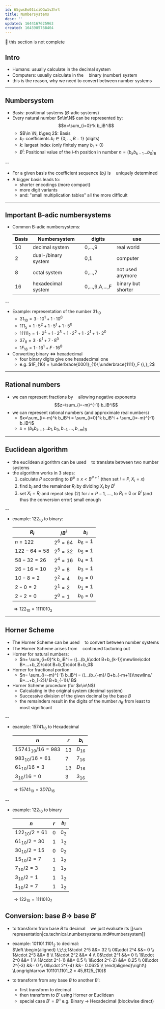 ```yaml
---
id: 65gwsEo01LciOGw1vZhrt
title: Numbersystems
desc: ''
updated: 1644167625963
created: 1643905768404
---
```


🚧 this section is not complete
## Intro
* Humans: usually calculate in the decimal system
* Computers: usually calculate in theㅤ binary (number) system
* this is the reason, why we need to convert between number systems

---

## Numbersystem
* Basis: positional systems ($B$-adic systems)
* Every natural number $n\in\N$ can be represented by:
  $$n=\sum_{i=0}^k b_iB^i$$
  * $B\in \N, b\geq 2$: Basis
  * $b_i$: coefficients $b_i\in\{0, ..., B-1\}$ (digits)
  * $k$: largest index (only finitely many $b_i\neq 0$)
  * $B^i$: Positional value of the $i$-th position in number $n=(b_kb_{k-1}...b_0)_B$

--

* For a given basis the coefficient sequence $(b_i)$ isㅤ uniquely determined
* A bigger basis leads to:
  * shorter encodings (more compact)
  * more digit variants
  * and: "small multiplication tables" all the more difficult

---

## Important B-adic numbersystems


* Common B-adic numbersystems:
  
  | Basis | Numbersystem        | digits          | use                |
  |-------|---------------------|-----------------|--------------------|
  | 10    | decimal system      | 0,...,9         | real world         |
  | 2     | dual-/binary system | 0,1             | computer           |
  | 8     | octal system        | 0,...,7         | not used anymore   |
  | 16    | hexadecimal system  | 0,...,9,A,...,F | binary but shorter |

--

* Example: representation of the number $31_{10}$
  * $31_{10} = 3\cdot 10^1 + 1\cdot 10^0$
  * $111_5 = 1\cdot 5^2+1\cdot 5^1+1\cdot 5^0$
  * $11111_2 = 1\cdot 2^4+ 1\cdot 2^3+ 1\cdot 2^2+ 1\cdot 2^1 + 1\cdot 2^0$
  * $37_8 = 3\cdot 8^1+7\cdot 8^0$
  * $1F_{16} = 1\cdot 16^1 + F\cdot 16^0$
* Converting binary $\Leftrightarrow$ hexadecimal
  * four binary digits give one hexadecimal one
  * e.g. $1F_{16} = \underbrace{0001}_{1}\;\underbrace{1111}_F {\,}_2$

---

## Rational numbers
* we can represent fractions by ㅤallowing negative exponents $$z=\sum_{i=-m}^{-1} b_iB^i$$
* we can represent rational numbers (and approximate real numbers)
  * $x=\sum_{i=-m}^k b_iB^i = \sum_{i=0}^k b_iB^i + \sum_{i=-m}^{-1} b_iB^i$
  * $x = (b_k b_{k-1}...b_1,b_0,b_{-1},...,b_{-m})_B$

<!-- ## Conversion between number systems -->

---

## Euclidean algorithm
* the euclidean algorithm can be used ㅤto translate between two number systems
* the algorithm works in 3 steps:
  1. calculate $P$ according to $B^p\leq x<B^{P+1}$ (then set $i=P, X_i=x$)
  2. find $b_i$ and the remainder $R_i$ by dividing $X_i$ by $B^i$
  3. set $X_i=R_i$ and repeat step (2) for $i=P-1, .... ,$ to $R_i=0$ or $B^i$ (and thus the conversion error) small enough

--

* example: $122_{10}$ to binary:
  
  | $R_i$       | $/B^i$   | $b_i$   |
  |-------------|----------|---------|
  | $n=122$     | $2^6=64$ | $b_6=1$ |
  | $122-64=58$ | $2^5=32$ | $b_5=1$ |
  | $58-32=26$  | $2^4=16$ | $b_4=1$ |
  | $26-16=10$  | $2^3=8$  | $b_3=1$ |
  | $10-8=2$    | $2^2=4$  | $b_2=0$ |
  | $2-0=2$     | $2^1=2$  | $b_1=1$ |
  | $2-2=0$     | $2^0=1$  | $b_0=0$ |
  $\Longrightarrow 122_{10} = 1111010_2$

---

## Horner Scheme
* The Horner Scheme can be used ㅤto convert between number systems
* The Horner Scheme arises from ㅤcontinued factoring out
* Horner for natural numbers:
  * $n= \sum_{i=0}^k b_iB^i = ((...(b_k\cdot B+b_{k-1})\newline\cdot B+...+b_2)\cdot B+b_1)\cdot B+b_0$
* Horner for fractional portion:
  * $n= \sum_{i=-m}^{-1} b_iB^i = ((...(b_{-m}/ B+b_{-m+1})\newline/ B+...+b_{-2})/ B+b_{-1})/ B$
* Horner Scheme procedure (for $n\in\N$)
  * Calculating in the original system (decimal system)
  * Successive division of the given decimal by the base $B$
  * the remainders result in the digits of the number $n_B$ from least to most significant

--

* example: $15741_{10}$ to Hexadecimal

  | $n$                 | $r$  | $b_i$    |
  |---------------------|------|----------|
  | $15741_{10}/16=983$ | $13$ | $D_{16}$ |
  | $983_{10}/16=61$    | $7$  | $7_{16}$ |
  | $61_{10}/16=3$      | $13$ | $D_{16}$ |
  | $3_{10}/16=0$       | $3$  | $3_{16}$ |

  $\Longrightarrow 15741_{10} = 3D7D_{16}$

--

* example: $122_{10}$ to binary

  | $n$             | $r$ | $b_i$ |
  |-----------------|-----|-------|
  | $122_{10}/2=61$ | $0$ | $0_2$ |
  | $61_{10}/2=30$  | $1$ | $1_2$ |
  | $30_{10}/2=15$  | $0$ | $0_2$ |
  | $15_{10}/2=7$   | $1$ | $1_2$ |
  | $7_{10}/2=3$   | $1$ | $1_2$ |
  | $3_{10}/2=1$   | $1$ | $1_2$ |
  | $1_{10}/2=7$   | $1$ | $1_2$ |
  $\Longrightarrow 122_{10} = 1111010_2$

<!-- ## Horner-Scheme for fraction -->

## Conversion: base $B \rightarrow$ base $B'$

* to transform from base $B$ to decimal ㅤwe just evaluate its [[sum representation|cs.technical.numbersystems.md#numbersystem]]
* example: $101101.1101_2$ to decimal:<br>
  $\left.\begin{aligned}
    \;\;\;\;1&\cdot 2^5 &&= 32 \\
    0&\cdot 2^4 &&= 0 \\
    1&\cdot 2^3 &&= 8 \\
    1&\cdot 2^2 &&= 4 \\
    0&\cdot 2^1 &&= 0 \\
    1&\cdot 2^0 &&= 1 \\
    1&\cdot 2^{-1} &&= 0.5 \\
    1&\cdot 2^{-2} &&= 0.25 \\
    0&\cdot 2^{-3} &&= 0 \\
    0&\cdot 2^{-4} &&= 0.0625 \\
  \end{aligned}\right\} \Longrightarrow 101101.1101_2 = 45,8125_{10}$

* to transform from any base $B$ to another $B'$:
  * first transform to decimal
  * then transform to $B'$ using Horner or Euclidean
  * special case $B'=B^n$ e.g. Binary $\rightarrow$ Hexadecimal (blockwise direct)